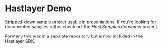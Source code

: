 # Hastlayer Demo

Stripped-down sample project usable in presentations. If you're looking for documented samples rather check out the *Hast.Samples.Consumer* project.

Formerly this was in a [separate repository](https://github.com/Lombiq/Hastlayer-Demo) but is now included in the Hastlayer SDK.
